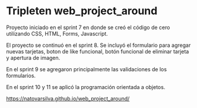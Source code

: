 # Tripleten web_project_around

Proyecto iniciado en el sprint 7 en donde se creó el código de cero utilizando CSS, HTML, Forms, Javascript.

El proyecto se continuó en el sprint 8. Se incluyó el formulario para agregar nuevas tarjetas, boton de like funcional, botón funcional de eliminar tarjeta y apertura de imagen.

En el sprint 9 se agregaron principalmente las validaciones de los formularios.

En el sprint 10 y 11 se aplicó la programación orientada a objetos.

https://natovarsilva.github.io/web_project_around/
